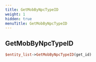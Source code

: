 ```yaml
---
title: GetMobByNpcTypeID
weight: 1
hidden: true
menuTitle: GetMobByNpcTypeID
---
```

## GetMobByNpcTypeID
```perl
$entity_list->GetMobByNpcTypeID(get_id)
```